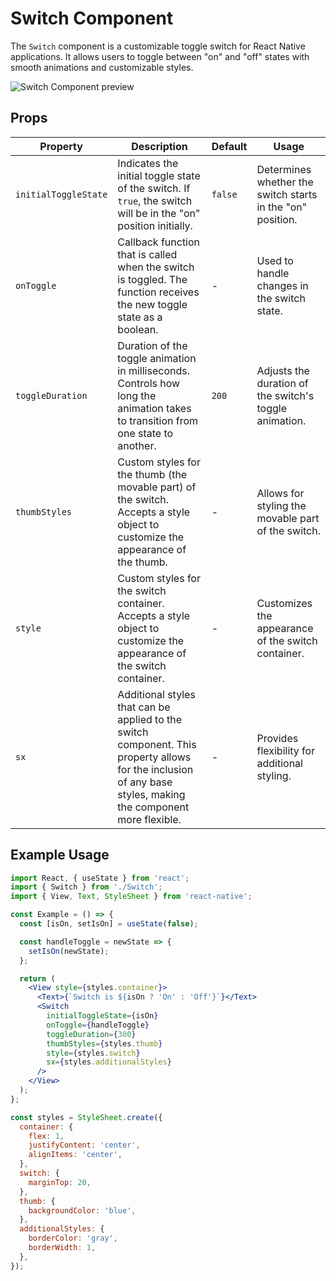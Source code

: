 # Switch Component

The `Switch` component is a customizable toggle switch for React Native applications. It allows users to toggle between "on" and "off" states with smooth animations and customizable styles.

![Switch Component preview](https://lh3.googleusercontent.com/d/14FyNhDX706lRVpLXkNr6jppmP9Ym5sal=s900?authuser=1)

## Props

| Property             | Description                                                                                                                                                   | Default | Usage                                                      |
| -------------------- | ------------------------------------------------------------------------------------------------------------------------------------------------------------- | ------- | ---------------------------------------------------------- |
| `initialToggleState` | Indicates the initial toggle state of the switch. If `true`, the switch will be in the "on" position initially.                                               | `false` | Determines whether the switch starts in the "on" position. |
| `onToggle`           | Callback function that is called when the switch is toggled. The function receives the new toggle state as a boolean.                                         | -       | Used to handle changes in the switch state.                |
| `toggleDuration`     | Duration of the toggle animation in milliseconds. Controls how long the animation takes to transition from one state to another.                              | `200`   | Adjusts the duration of the switch's toggle animation.     |
| `thumbStyles`        | Custom styles for the thumb (the movable part) of the switch. Accepts a style object to customize the appearance of the thumb.                                | -       | Allows for styling the movable part of the switch.         |
| `style`              | Custom styles for the switch container. Accepts a style object to customize the appearance of the switch container.                                           | -       | Customizes the appearance of the switch container.         |
| `sx`                 | Additional styles that can be applied to the switch component. This property allows for the inclusion of any base styles, making the component more flexible. | -       | Provides flexibility for additional styling.               |

## Example Usage

```jsx
import React, { useState } from 'react';
import { Switch } from './Switch';
import { View, Text, StyleSheet } from 'react-native';

const Example = () => {
  const [isOn, setIsOn] = useState(false);

  const handleToggle = newState => {
    setIsOn(newState);
  };

  return (
    <View style={styles.container}>
      <Text>{`Switch is ${isOn ? 'On' : 'Off'}`}</Text>
      <Switch
        initialToggleState={isOn}
        onToggle={handleToggle}
        toggleDuration={300}
        thumbStyles={styles.thumb}
        style={styles.switch}
        sx={styles.additionalStyles}
      />
    </View>
  );
};

const styles = StyleSheet.create({
  container: {
    flex: 1,
    justifyContent: 'center',
    alignItems: 'center',
  },
  switch: {
    marginTop: 20,
  },
  thumb: {
    backgroundColor: 'blue',
  },
  additionalStyles: {
    borderColor: 'gray',
    borderWidth: 1,
  },
});
```
